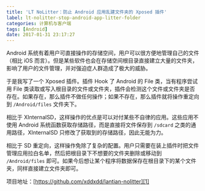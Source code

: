 ```yaml
---
title: 'LT NoLitter：防止 Android 应用乱建文件夹的 Xposed 插件'
label: lt-nolitter-stop-android-app-litter-folder
categories: 计算机与客户端
tags: [Android]
date: 2017-01-31 23:17:27
---
```

Android 系统有着用户可直接操作的存储空间，用户可以很方便地管理自己的文件（相比 iOS 而言）。但是某些软件也会在存储空间根目录直接建立大量的文件夹，影响了用户的文件管理，并对强迫症人群造成了极大的威胁。

于是我写了一个 Xposed 插件。插件 Hook 了 Android 的 File 类，当有程序尝试用 File 类读取或写入根目录的文件或文件夹，插件会检测这个文件或文件夹是否存在。如果存在，那么插件不做任何操作；如果不存在，那么插件就将操作重定向到 `/Android/files` 文件夹下。

相比于 XInternalSD，这样操作的优点是可以对付某些不自律的应用。这些应用不使用 Android 系统函数获取存储路径，而是直接将文件保存到 `/sdcard` 之类的通用路径，XInternalSD 只修改了获取到的存储路径，因此无能为力。

相比于 SD 重定向，这样操作免除了复杂的配置。用户只需要在装上插件时把文件管理应用拉白名单，然后把根目录下不想要的文件夹删除或移动到 `/Android/files` 即可。如果今后想让某个程序将数据保存在根目录下的某个文件夹，同样直接建立文件夹即可。

项目地址：[https://github.com/xddxdd/lantian-nolitter][1]

  [1]: https://github.com/xddxdd/lantian-nolitter
